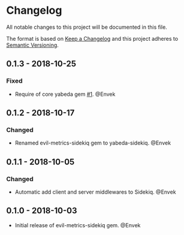 # Changelog

All notable changes to this project will be documented in this file.

The format is based on [Keep a Changelog](http://keepachangelog.com/en/1.0.0/)
and this project adheres to [Semantic Versioning](http://semver.org/spec/v2.0.0.html).


## 0.1.3 - 2018-10-25

### Fixed

 - Require of core yabeda gem [#1](https://github.com/yabeda-rb/yabeda-sidekiq/issues/1). @Envek

## 0.1.2 - 2018-10-17

### Changed

 - Renamed evil-metrics-sidekiq gem to yabeda-sidekiq. @Envek

## 0.1.1 - 2018-10-05

### Changed

 - Automatic add client and server middlewares to Sidekiq. @Envek

## 0.1.0 - 2018-10-03

 - Initial release of evil-metrics-sidekiq gem. @Envek
